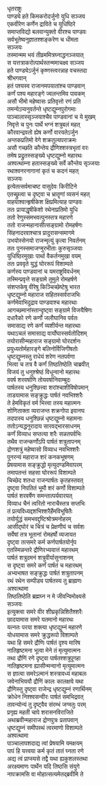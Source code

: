 धृतराष्ट्रः   
पाण्ड्ये हते किमकरोदर्जुनो युधि सञ्जय  
एकवीरेण कर्णेन द्राविते च युधिष्ठिरे  
समाप्तविद्यो बलवान्युक्तो वीरश्च पाण्डवः  
सर्वभूतेष्वनुज्ञातश्शङ्करेण च धीमता  
सञ्जयः   
तस्मान्मम भयं तीव्रममित्रघ्नाद्धनञ्जयात्  
स यत्तत्राकरोत्पार्थस्तन्ममाचक्ष्व सञ्जय  
हते पाण्ड्येऽर्जुनं कृष्णस्त्वरन्नाह वचस्तदा  
श्रीभगवान्  
हतं पश्यस्व राजानमपयातांश्च पाण्डवान्  
कर्णं पश्य महारङ्गे ज्वलन्तमिव पावकम्  
असौ भीमो महेष्वासः प्रतिवृत्तो रणं प्रति  
तमन्येऽप्यनुवर्तन्ते धृष्टद्युम्नपुरोगमाः  
पाञ्चालास्सृञ्जयाश्चैव पाण्डवानां च ये मुखम्  
निवृत्ते च पुनः पार्थे भग्नं शत्रुबलं महत्  
कौरवान्द्रवतो ह्येष कर्णो वारयतेऽर्जुन  
अन्तकप्रतिमो वेगे शक्रतुल्यपराक्रमः  
असौ गच्छति कौन्तेय द्रौणिश्शस्त्रभृतां वरः  
तमेष प्रद्रुतस्सङ्ख्ये धृष्टद्युम्नो महारथः  
अश्वत्थाम्ना हतास्सङ्ख्ये सर्वे कौन्तेय सृञ्जयाः  
रथाश्वनरनागानां कृतं च कदनं महत्  
सञ्जयः  
इत्येतत्सर्वमाचष्ट वासुदेवः किरीटिने  
एतच्छ्रुत्वा च दृष्ट्वा च भ्रातॄणां व्यसनं महत्  
वाहयाश्वान्हृषीकेश क्षिप्रमित्याह पाण्डवः  
ततः प्रायाद्धृषीकेशो रथेनाप्रतिमो युधि  
ततो रेणुस्समभवत्पुनस्तत्र महारणे  
ततो राजन्महानासीत्सङ्ग्रामो रोमहर्षणः  
सिंहनादरवाश्चात्र प्रादुरासन्समागमे  
उभयोस्सेनयो राजन्मृत्युं कृत्वा निवर्तनम्  
ततः पुनस्समाजग्मुरभीताः कुरुसृञ्जयाः  
युधिष्ठिरमुखाः पार्था वैकर्तनमुखा वयम्  
ततः प्रववृते युद्धं घोररूपं विशाम्पते  
कर्णस्य पाण्डवानां च यमराष्ट्रविवर्धनम्  
तस्मिन्प्रवृत्ते सङ्ग्रामे तुमुले रोमहर्षणे  
संशप्तकेषु वीरेषु किञ्चिच्छेष्टेषु भारत  
धृष्टद्युम्नो महाराज सहितस्सर्वराजभिः  
कर्णमेवाभिदुद्राव पाण्डवाश्च महारथाः  
आगच्छमानांस्तान्दृष्ट्वा सङ्ग्रामे विजयैषिणः  
दधारैको रणे कर्णो जलौघानिव पर्वतः  
समासाद्य रणे कर्णं व्यशीर्यन्त महारथाः  
यथाऽचलं समासाद्य वार्योघास्सर्वतोदिशम्  
तयोरासीन्महाराज सङ्ग्रामो घोरदर्शनः  
प्रयुध्यतोर्महारङ्गे बलिनोर्विजिगीषतोः  
धृष्टद्युम्नस्तु राधेयं शरेण नतपर्वणा  
भित्वा च तत्र वै कर्णं तिष्ठतिष्ठेति चाब्रवीत्  
विजयं तु धनुश्श्रेष्ठं विधून्वानो महारथः  
ववर्ष शरवर्षाणि तोयवर्षानिवाम्बुदः  
पार्षतस्य धनुश्छित्त्वा शरांश्चाशीविषोपमान्  
ताडयामास सङ्क्रुद्धः पार्षतं नवभिश्शरैः  
ते हेमविकृतं वर्म भित्त्वा तस्य महात्मनः  
शोणिताक्ता व्यराजन्त शक्रगोपा इवानघ  
तदपास्य धनुश्छिन्नं धृष्टद्युम्नो महामनाः  
ततोऽन्यद्धनुरादाय सारवद्भारसाधनम्  
कर्णं विव्याध सप्तत्या शरैः सन्नतपर्वभिः  
तथैव राजन्कर्णोऽपि पार्षतं शत्रुतापनम्  
द्रोणशत्रुं महेष्वासो विव्याध नवभिश्शरैः  
पुनरन्यं महाराज शरं कनकभूषणम्  
प्रेषयामास सङ्क्रुद्धो मृत्युदण्डमिवापरम्  
तमापतन्तं सहसा घोररूपं विशाम्पते  
चिच्छेद शतधा राजन्पार्षतः कृतहस्तवत्  
दृष्ट्वा निपतितं भूमौ शरं कर्णो विशाम्पते  
पार्षतं शरवर्षेण समन्तात्पर्यवारयत्  
विव्याध चैनं त्वरितो नाराचैस्तत्र सप्तभिः  
तं प्रत्यविध्यद्दशभिश्शरैर्हेमविभूषितैः  
तयोर्युद्धं समभवद्दृष्टिश्रोत्रमनोहरम्  
आसीद्घोरं च चित्रं च प्रेक्षणीयं च सर्वशः  
सर्वेषां तत्र भूतानां रोमहर्षो व्यजायत  
दृष्ट्वा तत्समरे कर्म कर्णपार्षतयोर्नृप  
एतस्मिन्नन्तरे द्रौणिरभ्ययात्तं महारथम्  
पार्षतं शत्रुदमनं शत्रुवीर्यासुनाशनम्  
स दृष्ट्वा समरे कर्णं पार्षतं च महारथम्  
अभ्यभाषत सङ्क्रुद्धः पार्षतं शत्रुतापनम्  
रथं रथेन सम्पीड्य पार्षतस्य तु ब्राह्मणः  
अश्वत्थामा  
तिष्ठतिष्ठेति ब्रह्मघ्न न मे जीवन्विमोक्ष्यसे  
सञ्जयः  
इत्युक्त्वा समरे वीर शीघ्रकृन्निशितैश्शरैः  
छादयामास समरे यतमानो महारथः  
यत्नतः परया शक्त्या धृष्टद्युम्नं महारणे  
योधयामास समरे क्रुद्धरूपो विशाम्पते  
यथा हि समरे द्रौणिः पार्षतं दृश्य मारिष  
नातिहृष्टमना भूत्वा मेने तं मृत्युमात्मनः  
तथा द्रौणिं रणे दृष्ट्वा पार्षतश्शत्रुपूगहा  
नातिहृष्टमना ह्यासीन्मन्वानो मृत्युमात्मनः  
स ज्ञात्वा समरेऽत्मानं शस्त्रावध्यं महाबलः  
जवेनाभिययौ द्रौणिं कालः कालक्षये यथा  
द्रौणिस्तु दृष्ट्वा राजेन्द्र धृष्टद्युम्नं रणार्थिनम्  
क्रोधेन निश्श्वसन्वीरः पार्षतं समभिद्रवत्  
तावन्योन्यं तु दृष्ट्वैव संरम्भं जग्मतुः परम्  
प्रगृह्य महती चापे शरासनविराजिते  
अथाब्रवीन्महाराज द्रोणपुत्रः प्रतापवान्  
धृष्टद्युम्नं समीपस्थं त्वरमाणो विशाम्पते  
अश्वत्थामा   
पाञ्चालापशदाद्य त्वां प्रेषयामि यमक्षयम्  
पापं हि यत्त्वया कर्म कृतं तातं घ्नता रणे  
अद्य त्वं प्राप्स्यसे तद्वै यथा ह्यकुशलस्तथा  
अरक्ष्यमाणः पार्थेन यदि तिष्ठसि संयुगे  
नापक्रामसि वा मोहात्सत्यमेतद्ब्रवीमि ते  
